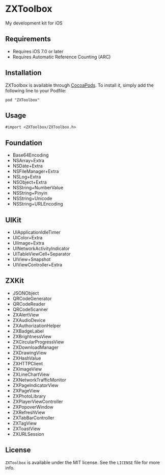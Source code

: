 # ZXToolbox
My development kit for iOS

## Requirements

* Requires iOS 7.0 or later
* Requires Automatic Reference Counting (ARC)

## Installation

ZXToolbox is available through [CocoaPods](https://cocoapods.org/pods/ZXToolbox). To install it, simply add the following line to your Podfile:

```
pod "ZXToolbox"
```

## Usage

```
#import <ZXToolbox/ZXToolbox.h>
```

## Foundation

* Base64Encoding
* NSArray+Extra
* NSDate+Extra
* NSFileManager+Extra
* NSLog+Extra
* NSObject+Extra
* NSString+NumberValue
* NSString+Pinyin
* NSString+Unicode
* NSString+URLEncoding

## UIKit

* UIApplicationIdleTimer
* UIColor+Extra
* UIImage+Extra
* UINetworkActivityIndicator
* UITableViewCell+Separator
* UIView+Snapshot
* UIViewController+Extra

## ZXKit

* JSONObject
* QRCodeGenerator
* QRCodeReader
* QRCodeScanner
* ZXAlertView
* ZXAudioDevice
* ZXAuthorizationHelper
* ZXBadgeLabel
* ZXBrightnessView
* ZXCircularProgressView
* ZXDownloadManager
* ZXDrawingView
* ZXHashValue
* ZXHTTPClient
* ZXImageView
* ZXLineChartView
* ZXNetworkTrafficMonitor
* ZXPageIndicatorView
* ZXPageView
* ZXPhotoLibrary
* ZXPlayerViewController
* ZXPopoverWindow
* ZXRefreshView
* ZXTabBarController
* ZXTagView
* ZXToastView
* ZXURLSession

## License

`ZXToolbox` is available under the MIT license. See the `LICENSE` file for more info.
